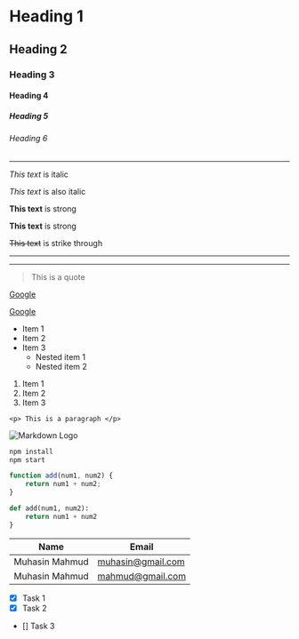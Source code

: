 <!-- Heading -->

# Heading 1
## Heading 2
### Heading 3
#### Heading 4
##### Heading 5
###### Heading 6

______

<!-- Italic -->
*This text*  is italic

_This text_ is also italic


<!-- strong -->

**This text** is strong

__This text__ is strong


<!-- Strike through -->
~~This text~~ is strike through

---
_____


<!-- quote -->
> This is a quote

<!-- link -->

[Google](http://www.google.com)

<!-- link with heading -->


[Google](http://www.google.com "Google home page")

<!-- UL -->

* Item 1
* Item 2
* Item 3
    * Nested item 1
    * Nested item 2


<!-- OL -->

1. Item 1
2. Item 2
3. Item 3

<!-- Inline Code Block -->

`<p> This is a paragraph </p>`

<!-- Images -->
![Markdown Logo](https://markdown-here.com/img/icon256.png)

<!-- Github Markdown -->
<!-- Code Block -->

```bash
npm install
npm start

```


```javascript
function add(num1, num2) {
    return num1 + num2;
}
```

```python
def add(num1, num2):
    return num1 + num2
}
```

<!-- Tables -->

| Name | Email |
| -----|---------|
| Muhasin Mahmud| muhasin@gmail.com|
| Muhasin Mahmud| mahmud@gmail.com|



<!-- Task Lists -->

* [x] Task 1
* [x] Task 2
* [] Task 3